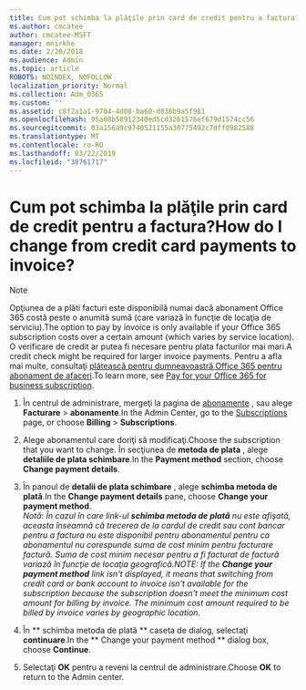 ```yaml
---
title: Cum pot schimba la plăţile prin card de credit pentru a factura?
ms.author: cmcatee
author: cmcatee-MSFT
manager: mnirkhe
ms.date: 2/20/2018
ms.audience: Admin
ms.topic: article
ROBOTS: NOINDEX, NOFOLLOW
localization_priority: Normal
ms.collection: Adm_O365
ms.custom: ''
ms.assetid: c8f2a1a1-9704-4d08-ba60-d836b9a5f981
ms.openlocfilehash: 95a08b58912340ed5cd3261576ef679d1574cc56
ms.sourcegitcommit: 03a156a9c9740521155a30775492c7dff0982588
ms.translationtype: MT
ms.contentlocale: ro-RO
ms.lasthandoff: 03/22/2019
ms.locfileid: "30761717"
---
```

# <a name="how-do-i-change-from-credit-card-payments-to-invoice"></a><span data-ttu-id="b1101-102">Cum pot schimba la plăţile prin card de credit pentru a factura?</span><span class="sxs-lookup"><span data-stu-id="b1101-102">How do I change from credit card payments to invoice?</span></span>

> [!NOTE]
> <span data-ttu-id="b1101-103">Opţiunea de a plăti facturi este disponibilă numai dacă abonament Office 365 costă peste o anumită sumă (care variază în funcţie de locaţia de serviciu).</span><span class="sxs-lookup"><span data-stu-id="b1101-103">The option to pay by invoice is only available if your Office 365 subscription costs over a certain amount (which varies by service location).</span></span> <span data-ttu-id="b1101-104">O verificare de credit ar putea fi necesare pentru plata facturilor mai mari.</span><span class="sxs-lookup"><span data-stu-id="b1101-104">A credit check might be required for larger invoice payments.</span></span> <span data-ttu-id="b1101-105">Pentru a afla mai multe, consultaţi [plătească pentru dumneavoastră Office 365 pentru abonament de afaceri](https://support.office.com/article/734f4aab-df2d-4e9b-8cb1-691910bde216).</span><span class="sxs-lookup"><span data-stu-id="b1101-105">To learn more, see [Pay for your Office 365 for business subscription](https://support.office.com/article/734f4aab-df2d-4e9b-8cb1-691910bde216).</span></span> 
  
1. <span data-ttu-id="b1101-106">În centrul de administrare, mergeţi la pagina de [abonamente](https://go.microsoft.com/fwlink/p/?linkid=842054) , sau alege **Facturare** \> **abonamente**.</span><span class="sxs-lookup"><span data-stu-id="b1101-106">In the Admin Center, go to the [Subscriptions](https://go.microsoft.com/fwlink/p/?linkid=842054) page, or choose **Billing** \> **Subscriptions**.</span></span>
    
2. <span data-ttu-id="b1101-107">Alege abonamentul care doriţi să modificaţi.</span><span class="sxs-lookup"><span data-stu-id="b1101-107">Choose the subscription that you want to change.</span></span> <span data-ttu-id="b1101-108">În secţiunea de **metoda de plata** , alege **detaliile de plata schimbare**.</span><span class="sxs-lookup"><span data-stu-id="b1101-108">In the **Payment method** section, choose **Change payment details**.</span></span>
    
3. <span data-ttu-id="b1101-109">În panoul de **detalii de plata schimbare** , alege **schimba metoda de plată**.</span><span class="sxs-lookup"><span data-stu-id="b1101-109">In the **Change payment details** pane, choose **Change your payment method**.</span></span>
<br><span data-ttu-id="b1101-110">*Notă: În cazul în care link-ul **schimba metoda de plată** nu este afişată, aceasta înseamnă că trecerea de la cardul de credit sau cont bancar pentru a factura nu este disponibil pentru abonamentul pentru ca abonamentul nu corespunde suma de cost minim pentru facturare factură. Suma de cost minim necesar pentru a fi facturat de factură variază în funcţie de locaţia geografică.*</span><span class="sxs-lookup"><span data-stu-id="b1101-110">*NOTE: If the **Change your payment method** link isn't displayed, it means that switching from credit card or bank account to invoice isn't available for the subscription because the subscription doesn't meet the minimum cost amount for billing by invoice. The minimum cost amount required to be billed by invoice varies by geographic location.*</span></span>
  
4. <span data-ttu-id="b1101-111">În \*\* schimba metoda de plată \*\* caseta de dialog, selectaţi **continuare**.</span><span class="sxs-lookup"><span data-stu-id="b1101-111">In the \*\* Change your payment method \*\* dialog box, choose **Continue**.</span></span>
    
5. <span data-ttu-id="b1101-112">Selectaţi **OK** pentru a reveni la centrul de administrare.</span><span class="sxs-lookup"><span data-stu-id="b1101-112">Choose **OK** to return to the Admin center.</span></span> 
   